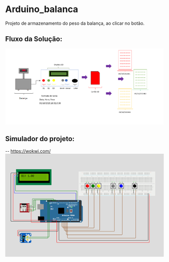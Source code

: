 # Arduino_balanca
Projeto  de armazenamento do peso da balança, ao clicar no botão. 

## Fluxo da Solução:
![Fluxo da solução](./fluxo.PNG)


## Simulador do projeto: 
-- https://wokwi.com/
![Arduino Mega 2560](./Arduino_mega.PNG)
